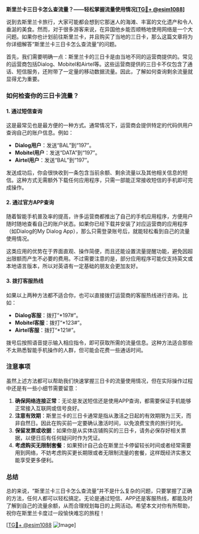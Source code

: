 **斯里兰卡三日卡怎么查流量？——轻松掌握流量使用情况[[TG💪+ @esim1088](https://t.me/s/esim1088)]**

说到去斯里兰卡旅行，大家可能都会想到它那迷人的海滩、丰富的文化遗产和令人垂涎的美食。然而，对于很多游客来说，在异国他乡能否顺畅地使用网络是一个大问题。如果你也计划前往斯里兰卡，并且购买了当地的三日卡，那么这篇文章将为你详细解答“斯里兰卡三日卡怎么查流量”的问题。

首先，我们需要明确一点：斯里兰卡的三日卡是由当地不同的运营商提供的。常见的运营商包括Dialog、Mobitel和Airtel等。这些运营商提供的三日卡不仅包含了通话、短信服务，还附带了一定量的移动数据流量。因此，了解如何查询剩余流量就显得尤为重要。

### 如何检查你的三日卡流量？

#### 1. **通过短信查询**
这是最常见也是最方便的一种方式。通常情况下，运营商会提供特定的代码供用户查询自己的账户信息。例如：

- **Dialog用户**：发送“BAL”到“197”。
- **Mobitel用户**：发送“DATA”到“197”。
- **Airtel用户**：发送“BAL”到“197”。

发送成功后，你会很快收到一条包含当前余额、剩余流量以及其他相关信息的短信。这种方式无需额外下载任何应用程序，只需一部能正常接收短信的手机即可完成操作。

#### 2. **通过官方APP查询**
随着智能手机普及率的提高，许多运营商都推出了自己的手机应用程序，方便用户随时随地查看自己的账户状态。如果你已经下载并安装了对应运营商的应用程序（如Dialog的My Dialog App），那么只需登录账号后，就能轻松看到自己的流量使用情况。

这类应用的优势在于界面直观、操作简便，而且还能设置流量提醒功能，避免因超出限额而产生不必要的费用。不过需要注意的是，部分应用程序可能仅支持英文或本地语言版本，所以对英语有一定基础的朋友会更加友好。

#### 3. **拨打客服热线**
如果以上两种方法都不适合你，也可以直接拨打运营商的客服热线进行咨询。比如：

- **Dialog客服**：拨打“*197#”。
- **Mobitel客服**：拨打“*123#”。
- **Airtel客服**：拨打“*121#”。

拨号后按照语音提示输入相应指令，即可获取所需的流量信息。这种方法适合那些不太熟悉智能手机操作的人群，但可能会花费一些通话时间。

### 注意事项

虽然上述方法都可以帮助我们快速掌握三日卡的流量使用情况，但在实际操作过程中还是有一些小细节需要留意：

1. **确保网络连接正常**：无论是发送短信还是使用APP查询，都需要保证手机能够正常接入互联网或信号良好。
2. **注意有效期**：斯里兰卡的三日卡通常是指从激活之日起的有效期限为三天，而非自然日。因此在购买前一定要确认激活时间，以免浪费宝贵的旅行时光。
3. **保留发票或收据**：如果你是从实体店铺购买的三日卡，请务必保存好相关票据，以便日后有任何疑问时作为凭证。
4. **考虑购买无限制套餐**：如果预计自己会在斯里兰卡停留较长时间或者经常需要用到网络，不妨考虑购买更长期限或者无限制流量的套餐，这样既经济实惠又能享受更多便利。

### 总结

总的来说，“斯里兰卡三日卡怎么查流量”并不是什么复杂的问题，只要掌握了正确的方法，任何人都可以轻松搞定。无论是通过短信、APP还是客服热线，都能及时了解到自己的流量余额，从而合理规划每日的上网活动。希望本文对你有所帮助，祝你在斯里兰卡度过一段愉快难忘的旅程！

[[TG💪+ @esim1088](https://t.me/s/esim1088) ![Image](https://i.postimg.cc/4NQfJmqS/Snipaste-2025-05-13-00-14-12.png)]
